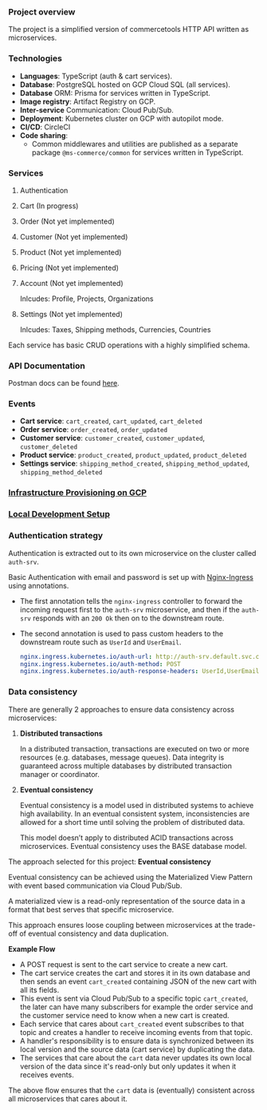 ### Project overview

The project is a simplified version of commercetools HTTP API written as microservices.

### Technologies

- **Languages**: TypeScript (auth & cart services).
- **Database**: PostgreSQL hosted on GCP Cloud SQL (all services).
- **Database** ORM: Prisma for services written in TypeScript.
- **Image registry**: Artifact Registry on GCP.
- **Inter-service** Communication: Cloud Pub/Sub.
- **Deployment**: Kubernetes cluster on GCP with autopilot mode.
- **CI/CD**: CircleCI
- **Code sharing**:
  - Common middlewares and utilities are published as a separate package `@ms-commerce/common` for services written in TypeScript.

### Services

1. Authentication
2. Cart (In progress)
3. Order (Not yet implemented)
4. Customer (Not yet implemented)
5. Product (Not yet implemented)
6. Pricing (Not yet implemented)
7. Account (Not yet implemented)

   Inlcudes: Profile, Projects, Organizations

8. Settings (Not yet implemented)

   Inlcudes: Taxes, Shipping methods, Currencies, Countries

Each service has basic CRUD operations with a highly simplified schema.

### API Documentation

Postman docs can be found [here](https://documenter.getpostman.com/view/8722825/2s8YsryZiW).

### Events

- **Cart service**: `cart_created`, `cart_updated`, `cart_deleted`
- **Order service**: `order_created`, `order_updated`
- **Customer service**: `customer_created`, `customer_updated`, `customer_deleted`
- **Product service**: `product_created`, `product_updated`, `product_deleted`
- **Settings service**: `shipping_method_created`, `shipping_method_updated`, `shipping_method_deleted`

### [Infrastructure Provisioning on GCP](/docs/INFRASTRUCTURE_PROVISIONING_ON_GCP.md)

### [Local Development Setup](/docs/Local_Development_Setup.md)

### Authentication strategy

Authentication is extracted out to its own microservice on the cluster called `auth-srv`.

Basic Authentication with email and password is set up with [Nginx-Ingress](https://kubernetes.github.io/ingress-nginx/examples/auth/external-auth/) using annotations.

- The first annotation tells the `nginx-ingress` controller to forward the incoming request first to the `auth-srv` microservice, and then if the `auth-srv` responds with an `200 Ok` then on to the downstream route.

- The second annotation is used to pass custom headers to the downstream route such as `UserId` and `UserEmail`.

  ```yaml
  nginx.ingress.kubernetes.io/auth-url: http://auth-srv.default.svc.cluster.local:3000/api/users/authenticate
  nginx.ingress.kubernetes.io/auth-method: POST
  nginx.ingress.kubernetes.io/auth-response-headers: UserId,UserEmail
  ```

### Data consistency

There are generally 2 approaches to ensure data consistency across microservices:

1.  **Distributed transactions**

    In a distributed transaction, transactions are executed on two or more resources (e.g. databases, message queues). Data integrity is guaranteed across multiple databases by distributed transaction manager or coordinator.

2.  **Eventual consistency**

    Eventual consistency is a model used in distributed systems to achieve high availability. In an eventual consistent system, inconsistencies are allowed for a short time until solving the problem of distributed data.

    This model doesn’t apply to distributed ACID transactions across microservices. Eventual consistency uses the BASE database model.

The approach selected for this project: **Eventual consistency**

Eventual consistency can be achieved using the Materialized View Pattern with event based communication via Cloud Pub/Sub.

A materialized view is a read-only representation of the source data in a format that best serves that specific microservice.

This approach ensures loose coupling between microservices at the trade-off of eventual consistency and data duplication.

**Example Flow**

- A POST request is sent to the cart service to create a new cart.
- The cart service creates the cart and stores it in its own database and then sends an event `cart_created` containing JSON of the new cart with all its fields.
- This event is sent via Cloud Pub/Sub to a specific topic `cart_created`, the later can have many subscribers for example the order service and the customer service need to know when a new cart is created.
- Each service that cares about `cart_created` event subscribes to that topic and creates a handler to receive incoming events from that topic.
- A handler's responsibility is to ensure data is synchronized between its local version and the source data (cart service) by duplicating the data.
- The services that care about the `cart` data never updates its own local version of the data since it's read-only but only updates it when it receives events.

The above flow ensures that the `cart` data is (eventually) consistent across all microservices that cares about it.
